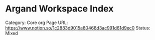 # Argand Workspace Index

Category: Core org
Page URL: https://www.notion.so/1c2883d9015a80468d3ac991d61d9ec0
Status: Mixed
